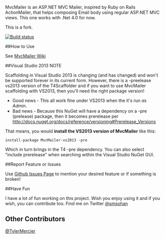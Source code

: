 MvcMailer is an ASP.NET MVC Mailer, inspired by Ruby on Rails ActionMailer, that helps composing Email
body using regular ASP.NET MVC views. This one works with .Net 4.0 for now.

This is a fork.

[![Build status](https://ci.appveyor.com/api/projects/status/da0f3qn22rpewet8)](https://ci.appveyor.com/project/ScottHanselman/mvcmailer)

##How to Use

See [MvcMailer Wiki](https://github.com/smsohan/MvcMailer/wiki/MvcMailer-Step-by-Step-Guide)

##Visual Studio 2013 NOTE

 Scaffolding in Visual Studio 2013 is changing (and has changed) and won't be supported forever in its current form. However, there is a -preelease vs2013 version of the T4Scaffolder and if you want to use MvcMailer scaffolding with VS2013, then you'll need the right package version! 

* Good news - This all work fine under VS2013 when the it's run _as Admin_.
* Bad news - Because this NuGet will have a dependency on a -pre (prelease) package, then it becomes prerelease per http://docs.nuget.org/docs/reference/versioning#Prerelease_Versions

That means, you would **install the VS2013 version of MvcMailer** like this:

```
install-package MvcMailer-vs2013 -pre
```

Which in turn brings in the T4 -pre dependency. You can also select "include prerelease" when searching within the Visual Studio NuGet GUI.


##Report Feature or Issues

Use [Github Issues Page](https://github.com/smsohan/mvcmailer/issues) to mention your desired feature or if something is broken!

##Have Fun

I have a lot of fun working on this project. Wish you enjoy using it and if you wish, you can contribute too. Find me on Twitter [@smsohan](http://twitter.com/smsohan)

## Other Contributors
[@TylerMercier](https://github.com/tylermercier)
